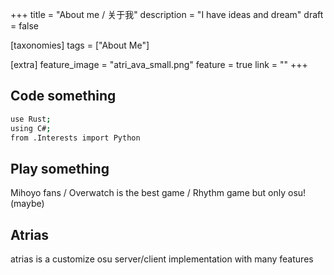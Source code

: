 +++
title = "About me / 关于我"
description = "I have ideas and dream"
draft = false

[taxonomies]
tags = ["About Me"]

[extra]
feature_image = "atri_ava_small.png"
feature = true
link = ""
+++

## Code something

```bash
use Rust;
using C#;
from .Interests import Python
```

## Play something

Mihoyo fans / Overwatch is the best game / Rhythm game but only osu! (maybe)

## Atrias

atrias is a customize osu server/client implementation with many features
